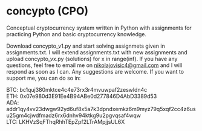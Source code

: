 # concypto (CPO)

Conceptual cryptocurrency system written in Python with assignments for practicing Python and basic cryptocurrency knowledge.

Download concypto_v1.py and start solving assignmets given in assignments.txt.
I will extend assignments.txt with new assignments and upload concypto_vx.py (solutions) for x in range(inf).
If you have any questions, feel free to email me on nikolajovisic4@gmail.com and I will respond as soon as I can.
Any suggestions are welcome.
If you want to support me, you can do so in:

BTC: bc1quj380mktce4c4e73rx3r4mvuwpaf2zeswldn4c \
ETH: 0x07e980d3E91Ee4B94ABe0d277846D4AbD3389d53 \
ADA: addr1qy4vv23dwgw92yd6uf8x5a7k3dpndxemkz6m9myz79q5xqf2cc4z6usu25gm4cjwdfmadz6rx6dnhv94ktkg9u2pgvqsaf4wqw \
LTC: LKHVzSqFThqRhhTEpZpf2LTrAMpjjsUL6X

  
